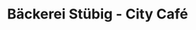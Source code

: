 ---
title: "Bäckerei Stübig - City Café"
url: /bad-harzburg/baeckerei-stuebig-city-cafe/
shop: Bäckerei
---